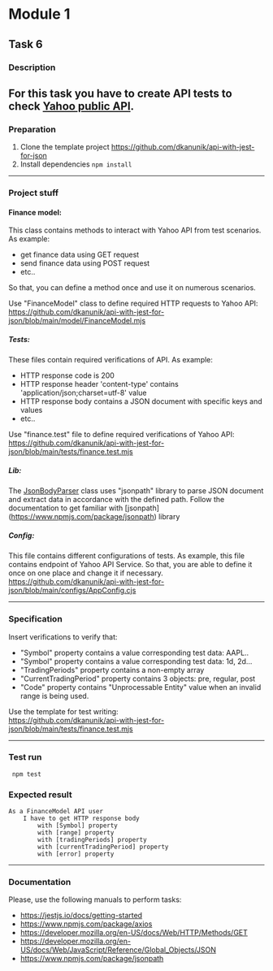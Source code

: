 # Module 1

## Task 6

### Description
For this task you have to create API tests to check
[Yahoo public API](https://query1.finance.yahoo.com/v8/finance/chart/AAPL?region=EQWEQWE&lang=en-US&includePrePost=false&interval=2m&range=1d&corsDomain=finance.yahoo.com&.tsrc=finance).
---

### Preparation
1. Clone the template project https://github.com/dkanunik/api-with-jest-for-json
1. Install dependencies ```npm install```

---

### Project stuff

#### Finance model:
This class contains methods to interact with Yahoo API from test scenarios.
As example:
- get finance data using GET request
- send finance data using POST request
- etc..

So that, you can define a method once and use it on numerous scenarios.

Use "FinanceModel" class to define required HTTP requests to Yahoo API:
https://github.com/dkanunik/api-with-jest-for-json/blob/main/model/FinanceModel.mjs

##### Tests:
These files contain required verifications of API. As example:
- HTTP response code is 200
- HTTP response header 'content-type' contains 'application/json;charset=utf-8' value
- HTTP response body contains a JSON document with specific keys and values
- etc..

Use "finance.test" file to define required verifications of Yahoo API:
https://github.com/dkanunik/api-with-jest-for-json/blob/main/tests/finance.test.mjs

##### Lib:
The [JsonBodyParser](https://github.com/dkanunik/api-with-jest-for-json/blob/main/lib/JsonBodyParser.mjs) 
class uses "jsonpath" library to parse JSON document and extract data in accordance 
with the defined path. Follow the documentation to get familiar with
[jsonpath] (https://www.npmjs.com/package/jsonpath) library  

##### Config:
This file contains different configurations of tests.
As example, this file contains endpoint of Yahoo API Service.
So that, you are able to define it once on one place and change it if necessary.
https://github.com/dkanunik/api-with-jest-for-json/blob/main/configs/AppConfig.cjs

--- 

### Specification
Insert verifications to verify that:
- "Symbol" property contains a value corresponding test data: AAPL.. 
- "Symbol" property contains a value corresponding test data: 1d, 2d...
- "TradingPeriods" property contains a non-empty array
- "CurrentTradingPeriod" property contains 3 objects: pre, regular, post
- "Code" property contains "Unprocessable Entity" value when an invalid range is being used.

Use the template for test writing:  
https://github.com/dkanunik/api-with-jest-for-json/blob/main/tests/finance.test.mjs

---

### Test run
``` npm test```

### Expected result
```
As a FinanceModel API user
    I have to get HTTP response body
        with [Symbol] property
        with [range] property
        with [tradingPeriods] property
        with [currentTradingPeriod] property
        with [error] property
```

---

### Documentation
Please, use the following manuals to perform tasks:
- https://jestjs.io/docs/getting-started
- https://www.npmjs.com/package/axios
- https://developer.mozilla.org/en-US/docs/Web/HTTP/Methods/GET
- https://developer.mozilla.org/en-US/docs/Web/JavaScript/Reference/Global_Objects/JSON
- https://www.npmjs.com/package/jsonpath
